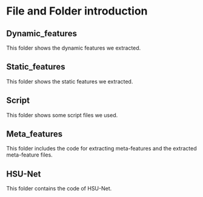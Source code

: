 # File and Folder introduction

## Dynamic_features
This folder shows the dynamic features we extracted.

## Static_features
This folder shows the static features we extracted.

## Script
This folder shows some script files we used.

## Meta_features
This folder includes the code for extracting meta-features and the extracted meta-feature files.

## HSU-Net
This folder contains the code of HSU-Net.